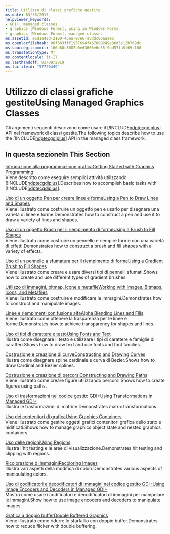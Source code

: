 ```yaml
---
title: Utilizzo di classi grafiche gestite
ms.date: 03/30/2017
helpviewer_keywords:
- GDI+, managed classes
- graphics [Windows Forms], using in Windows Forms
- graphics [Windows Forms], managed classes
ms.assetid: e6d1a42d-2100-46aa-97e6-a5ddc0baaae5
ms.openlocfilehash: 86f6b3fff1937694f4b7890249e36d5e12b769dc
ms.sourcegitcommit: 160a88c8087b0e63606e6e35f9bd57fa5f69c168
ms.translationtype: MT
ms.contentlocale: it-IT
ms.lasthandoff: 03/09/2019
ms.locfileid: "57720449"
---
```

# <a name="using-managed-graphics-classes"></a><span data-ttu-id="662e0-102">Utilizzo di classi grafiche gestite</span><span class="sxs-lookup"><span data-stu-id="662e0-102">Using Managed Graphics Classes</span></span>
<span data-ttu-id="662e0-103">Gli argomenti seguenti descrivono come usare il [!INCLUDE[ndptecgdiplus](../../../../includes/ndptecgdiplus-md.md)] API nel framework di classi gestite.</span><span class="sxs-lookup"><span data-stu-id="662e0-103">The following topics describe how to use the [!INCLUDE[ndptecgdiplus](../../../../includes/ndptecgdiplus-md.md)] API in the managed class framework.</span></span>  
  
## <a name="in-this-section"></a><span data-ttu-id="662e0-104">In questa sezione</span><span class="sxs-lookup"><span data-stu-id="662e0-104">In This Section</span></span>  
 [<span data-ttu-id="662e0-105">Introduzione alla programmazione grafica</span><span class="sxs-lookup"><span data-stu-id="662e0-105">Getting Started with Graphics Programming</span></span>](getting-started-with-graphics-programming.md)  
 <span data-ttu-id="662e0-106">Viene descritto come eseguire semplici attività utilizzando [!INCLUDE[ndptecgdiplus](../../../../includes/ndptecgdiplus-md.md)].</span><span class="sxs-lookup"><span data-stu-id="662e0-106">Describes how to accomplish basic tasks with [!INCLUDE[ndptecgdiplus](../../../../includes/ndptecgdiplus-md.md)].</span></span>  
  
 [<span data-ttu-id="662e0-107">Uso di un oggetto Pen per creare linee e forme</span><span class="sxs-lookup"><span data-stu-id="662e0-107">Using a Pen to Draw Lines and Shapes</span></span>](using-a-pen-to-draw-lines-and-shapes.md)  
 <span data-ttu-id="662e0-108">Viene illustrato come costruire un oggetto pen e usarlo per disegnare una varietà di linee e forme.</span><span class="sxs-lookup"><span data-stu-id="662e0-108">Demonstrates how to construct a pen and use it to draw a variety of lines and shapes.</span></span>  
  
 [<span data-ttu-id="662e0-109">Uso di un oggetto Brush per il riempimento di forme</span><span class="sxs-lookup"><span data-stu-id="662e0-109">Using a Brush to Fill Shapes</span></span>](using-a-brush-to-fill-shapes.md)  
 <span data-ttu-id="662e0-110">Viene illustrato come costruire un pennello e riempire forme con una varietà di effetti.</span><span class="sxs-lookup"><span data-stu-id="662e0-110">Demonstrates how to construct a brush and fill shapes with a variety of effects.</span></span>  
  
 [<span data-ttu-id="662e0-111">Uso di un pennello a sfumatura per il riempimento di forme</span><span class="sxs-lookup"><span data-stu-id="662e0-111">Using a Gradient Brush to Fill Shapes</span></span>](using-a-gradient-brush-to-fill-shapes.md)  
 <span data-ttu-id="662e0-112">Viene illustrato come creare e usare diversi tipi di pennelli sfumati.</span><span class="sxs-lookup"><span data-stu-id="662e0-112">Shows how to create and use different types of gradient brushes.</span></span>  
  
 [<span data-ttu-id="662e0-113">Utilizzo di immagini, bitmap, icone e metafile</span><span class="sxs-lookup"><span data-stu-id="662e0-113">Working with Images, Bitmaps, Icons, and Metafiles</span></span>](working-with-images-bitmaps-icons-and-metafiles.md)  
 <span data-ttu-id="662e0-114">Viene illustrato come costruire e modificare le immagini.</span><span class="sxs-lookup"><span data-stu-id="662e0-114">Demonstrates how to construct and manipulate images.</span></span>  
  
 [<span data-ttu-id="662e0-115">Linee e riempimenti con fusione alfa</span><span class="sxs-lookup"><span data-stu-id="662e0-115">Alpha Blending Lines and Fills</span></span>](alpha-blending-lines-and-fills.md)  
 <span data-ttu-id="662e0-116">Viene illustrato come ottenere la trasparenza per le linee e forme.</span><span class="sxs-lookup"><span data-stu-id="662e0-116">Demonstrates how to achieve transparency for shapes and lines.</span></span>  
  
 [<span data-ttu-id="662e0-117">Uso di tipi di carattere e testo</span><span class="sxs-lookup"><span data-stu-id="662e0-117">Using Fonts and Text</span></span>](using-fonts-and-text.md)  
 <span data-ttu-id="662e0-118">Illustra come disegnare il testo e utilizzare i tipi di carattere e famiglie di caratteri.</span><span class="sxs-lookup"><span data-stu-id="662e0-118">Shows how to draw text and use fonts and font families.</span></span>  
  
 [<span data-ttu-id="662e0-119">Costruzione e creazione di curve</span><span class="sxs-lookup"><span data-stu-id="662e0-119">Constructing and Drawing Curves</span></span>](constructing-and-drawing-curves.md)  
 <span data-ttu-id="662e0-120">Illustra come disegnare spline cardinale e curva di Bezier.</span><span class="sxs-lookup"><span data-stu-id="662e0-120">Shows how to draw Cardinal and Bezier splines.</span></span>  
  
 [<span data-ttu-id="662e0-121">Costruzione e creazione di percorsi</span><span class="sxs-lookup"><span data-stu-id="662e0-121">Constructing and Drawing Paths</span></span>](constructing-and-drawing-paths.md)  
 <span data-ttu-id="662e0-122">Viene illustrato come creare figure utilizzando percorsi.</span><span class="sxs-lookup"><span data-stu-id="662e0-122">Shows how to create figures using paths.</span></span>  
  
 [<span data-ttu-id="662e0-123">Uso di trasformazioni nel codice gestito GDI+</span><span class="sxs-lookup"><span data-stu-id="662e0-123">Using Transformations in Managed GDI+</span></span>](using-transformations-in-managed-gdi.md)  
 <span data-ttu-id="662e0-124">Illustra le trasformazioni di matrice.</span><span class="sxs-lookup"><span data-stu-id="662e0-124">Demonstrates matrix transformations.</span></span>  
  
 [<span data-ttu-id="662e0-125">Uso dei contenitori di grafica</span><span class="sxs-lookup"><span data-stu-id="662e0-125">Using Graphics Containers</span></span>](using-graphics-containers.md)  
 <span data-ttu-id="662e0-126">Viene illustrato come gestire oggetti grafici contenitori grafica dello stato e nidificati.</span><span class="sxs-lookup"><span data-stu-id="662e0-126">Shows how to manage graphics object state and nested graphics containers.</span></span>  
  
 [<span data-ttu-id="662e0-127">Uso delle regioni</span><span class="sxs-lookup"><span data-stu-id="662e0-127">Using Regions</span></span>](using-regions.md)  
 <span data-ttu-id="662e0-128">Illustra l'hit testing e le aree di visualizzazione.</span><span class="sxs-lookup"><span data-stu-id="662e0-128">Demonstrates hit testing and clipping with regions.</span></span>  
  
 [<span data-ttu-id="662e0-129">Ricolorazione di immagini</span><span class="sxs-lookup"><span data-stu-id="662e0-129">Recoloring Images</span></span>](recoloring-images.md)  
 <span data-ttu-id="662e0-130">Illustra vari aspetti della modifica di colori.</span><span class="sxs-lookup"><span data-stu-id="662e0-130">Demonstrates various aspects of manipulating colors.</span></span>  
  
 [<span data-ttu-id="662e0-131">Uso di codificatori e decodificatori di immagini nel codice gestito GDI+</span><span class="sxs-lookup"><span data-stu-id="662e0-131">Using Image Encoders and Decoders in Managed GDI+</span></span>](using-image-encoders-and-decoders-in-managed-gdi.md)  
 <span data-ttu-id="662e0-132">Mostra come usare i codificatori e decodificatori di immagini per manipolare le immagini.</span><span class="sxs-lookup"><span data-stu-id="662e0-132">Show how to use image encoders and decoders to manipulate images.</span></span>  
  
 [<span data-ttu-id="662e0-133">Grafica a doppio buffer</span><span class="sxs-lookup"><span data-stu-id="662e0-133">Double Buffered Graphics</span></span>](double-buffered-graphics.md)  
 <span data-ttu-id="662e0-134">Viene illustrato come ridurre lo sfarfallio con doppio buffer.</span><span class="sxs-lookup"><span data-stu-id="662e0-134">Demonstrates how to reduce flicker with double buffering.</span></span>
